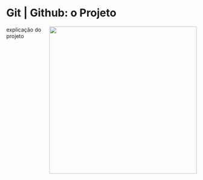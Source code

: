 # Git | Github: o Projeto

<img align="right" alt="" width="390px" src="https://i.pinimg.com/originals/85/23/16/8523161127dc7be6445a2aa8563a99b1.png">

<p align="left"> explicação do projeto

